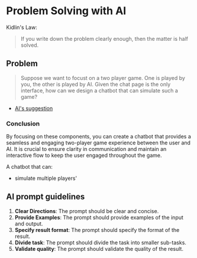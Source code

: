 # Problem Solving with AI

Kidlin's Law:

> If you write down the problem clearly enough, then the matter is half solved.

## Problem


> Suppose we want to focust on a two player game. One is played by you, the other is played by AI. Given the chat page is the only interface, how can we design a chatbot that can simulate such a game?

  - [AI's suggestion](01-ai-1.md)



### Conclusion

By focusing on these components, you can create a chatbot that provides a seamless and engaging two-player game experience between the user and AI. It is crucial to ensure clarity in communication and maintain an interactive flow to keep the user engaged throughout the game.

A chatbot that can:

- simulate multiple players'

## AI prompt guidelines

1. **Clear Directions**: The prompt should be clear and concise.
2. **Provide Examples**: The prompt should provide examples of the input and output.
3. **Specify result format**: The prompt should specify the format of the result.
4. **Divide task**: The prompt should divide the task into smaller sub-tasks.
5. **Validate quality**: The prompt should validate the quality of the result.
